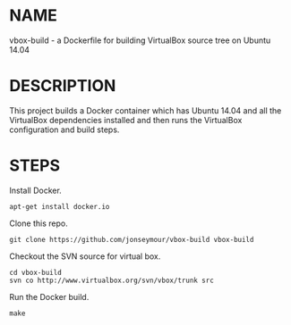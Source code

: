 NAME
====
vbox-build - a Dockerfile for building VirtualBox source tree on Ubuntu 14.04

DESCRIPTION
===========

This project builds a Docker container which has Ubuntu 14.04 and all the VirtualBox dependencies installed and
then runs the VirtualBox configuration and build steps.

STEPS
=====

Install Docker.

	apt-get install docker.io

Clone this repo.

	git clone https://github.com/jonseymour/vbox-build vbox-build

Checkout the SVN source for virtual box.

	cd vbox-build
	svn co http://www.virtualbox.org/svn/vbox/trunk src

Run the Docker build.

	make 
